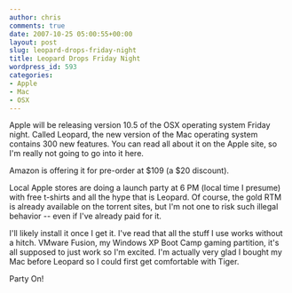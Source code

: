 ```yaml
---
author: chris
comments: true
date: 2007-10-25 05:00:55+00:00
layout: post
slug: leopard-drops-friday-night
title: Leopard Drops Friday Night
wordpress_id: 593
categories:
- Apple
- Mac
- OSX
---
```


Apple will be releasing version 10.5 of the OSX operating system Friday night. Called Leopard, the new version of the Mac operating system contains 300 new features. You can read all about it on the Apple site, so I'm really not going to go into it here.

Amazon is offering it for pre-order at $109 (a $20 discount). 

Local Apple stores are doing a launch party at 6 PM (local time I presume) with free t-shirts and all the hype that is Leopard. Of course, the gold RTM is already available on the torrent sites, but I'm not one to risk such illegal behavior -- even if I've already paid for it.

I'll likely install it once I get it. I've read that all the stuff I use works without a hitch. VMware Fusion, my Windows XP Boot Camp gaming partition, it's all supposed to just work so I'm excited. I'm actually very glad I bought my Mac before Leopard so I could first get comfortable with Tiger.

Party On!
